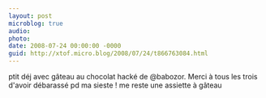 ```yaml
---
layout: post
microblog: true
audio: 
photo: 
date: 2008-07-24 00:00:00 -0000
guid: http://xtof.micro.blog/2008/07/24/t866763084.html
---
```

ptit déj avec gâteau au chocolat hacké de @babozor. Merci à tous les trois d'avoir débarassé pd ma sieste ! me reste une assiette à gâteau
